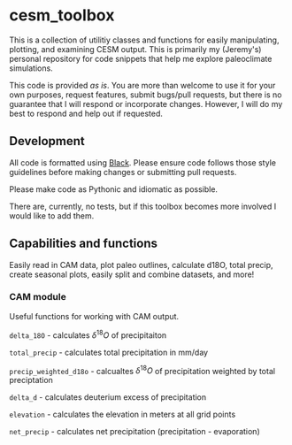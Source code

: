 # cesm_toolbox

This is a collection of utilitiy classes and functions for easily manipulating,
plotting, and examining CESM output. This is primarily my (Jeremy's) personal
repository for code snippets that help me explore paleoclimate simulations.

This code is provided *as is*. You are more than welcome to use it for your own
purposes, request features, submit bugs/pull requests, but there is no guarantee
that I will respond or incorporate changes. However, I will do my best to respond
and help out if requested.

## Development

All code is formatted using [Black](https://github.com/psf/black). Please ensure
code follows those style guidelines before making changes or submitting pull requests.

Please make code as Pythonic and idiomatic as possible.

There are, currently, no tests, but if this toolbox becomes more involved I would
like to add them.

## Capabilities and functions

Easily read in CAM data, plot paleo outlines, calculate d18O, total precip, create seasonal plots, 
easily split and combine datasets, and more!

### CAM module

Useful functions for working with CAM output.

`delta_18O` - calculates $\delta^{18}O$ of precipitaiton

`total_precip` - calculates total precipitation in mm/day

`precip_weighted_d18o` - calcualtes $\delta^{18}O$ of precipitation weighted by total preciptation

`delta_d` - calculates deuterium excess of precipitation

`elevation` - calculates the elevation in meters at all grid points

`net_precip` - calculates net precipitation (precipitation - evaporation)

